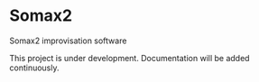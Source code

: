 # Somax2
Somax2 improvisation software

This project is under development. Documentation will be added continuously.

